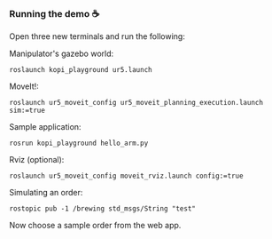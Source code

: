 ### Running the demo :coffee:

Open three new terminals and run the following:

Manipulator's gazebo world:
``` 
roslaunch kopi_playground ur5.launch
```

MoveIt!:
```
roslaunch ur5_moveit_config ur5_moveit_planning_execution.launch sim:=true
```

Sample application:
```
rosrun kopi_playground hello_arm.py
```

Rviz (optional):
```
roslaunch ur5_moveit_config moveit_rviz.launch config:=true
```

Simulating an order:
```
rostopic pub -1 /brewing std_msgs/String "test"
```
Now choose a sample order from the web app.